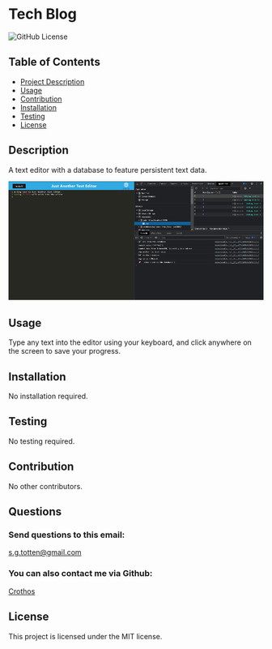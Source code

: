 # Tech Blog
<img src="https://img.shields.io/badge/license-MIT-blue.svg" alt="GitHub License">

## Table of Contents

* [Project Description](#description)
* [Usage](#usage)
* [Contribution](#contribution)
* [Installation](#installation)
* [Testing](#testing)
* [License](#license)

## Description
A text editor with a database to feature persistent text data.

![Screenshot of Text Editor](client\src\images\screenshot.png)


## Usage
Type any text into the editor using your keyboard, and click anywhere on the screen to save your progress.

## Installation
No installation required.

## Testing
No testing required.

## Contribution
No other contributors.

## Questions
### Send questions to this email:
[s.g.totten@gmail.com](mailto:s.g.totten@gmail.com)
### You can also contact me via Github:
[Crothos](https://github.com/crothos)

## License
This project is licensed under the MIT license.

